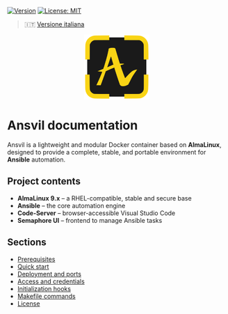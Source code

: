 [![Version](https://img.shields.io/badge/version-v0.1.13--beta-blue)](#)
[![License: MIT](https://img.shields.io/badge/License-MIT-yellow.svg)](https://opensource.org/licenses/MIT)

> 🇮🇹 [Versione italiana](../it/index.md)

<p align="center">
  <img src="../../front/html/img/logo.svg" alt="Ansvil logo" width="150">
</p>

# Ansvil documentation

Ansvil is a lightweight and modular Docker container based on **AlmaLinux**, designed to provide a complete, stable, and portable environment for **Ansible** automation.

## Project contents

- **AlmaLinux 9.x** – a RHEL-compatible, stable and secure base
- **Ansible** – the core automation engine
- **Code-Server** – browser-accessible Visual Studio Code
- **Semaphore UI** – frontend to manage Ansible tasks

## Sections

- [Prerequisites](prerequisites.md)
- [Quick start](quick-start.md)
- [Deployment and ports](deployment.md)
- [Access and credentials](access.md)
- [Initialization hooks](hooks.md)
- [Makefile commands](makefile.md)
- [License](license.md)
